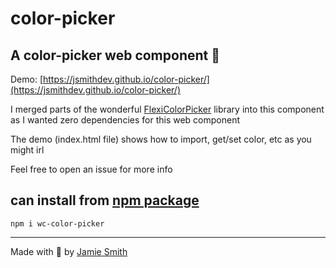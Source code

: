 # color-picker

## A color-picker web component 🎨

Demo: [https://jsmithdev.github.io/color-picker/](https://jsmithdev.github.io/color-picker/)

I merged parts of the wonderful [FlexiColorPicker](https://github.com/DavidDurman/FlexiColorPicker) library into this component as I wanted zero dependencies for this web component

The demo (index.html file) shows how to import, get/set color, etc as you might irl

Feel free to open an issue for more info

## can install from [npm package](https://www.npmjs.com/package/wc-color-picker)

```npm i wc-color-picker```

---

Made with 💙 by [Jamie Smith](https://jsmith.dev)
